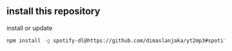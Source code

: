 ## install this repository

install or update
```bash
npm install -g spotify-dl@https://github.com/dimaslanjaka/yt2mp3#spotify    
```
